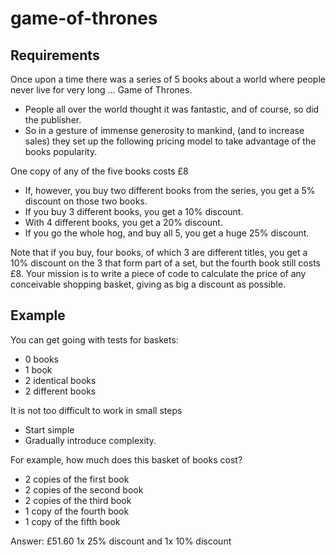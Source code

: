 # game-of-thrones

## Requirements

Once upon a time there was a series of 5 books about a world where people never live for very long ... Game of Thrones.
* People all over the world thought it was fantastic, and of course, so did the publisher.
* So in a gesture of immense generosity to mankind, (and to increase sales) they set up the following pricing model to take advantage of the books popularity.

One copy of any of the five books costs £8
* If, however, you buy two different books from the series, you get a 5% discount on those two books.
* If you buy 3 different books, you get a 10% discount.
* With 4 different books, you get a 20% discount.
* If you go the whole hog, and buy all 5, you get a huge 25% discount.

Note that if you buy, four books, of which 3 are different titles, you get a 10% discount on the 3 that form part of a set, but the fourth book still costs £8.
Your mission is to write a piece of code to calculate the price of any conceivable shopping basket, giving as big a discount as possible.

## Example

You can get going with tests for baskets:
* 0 books
* 1 book
* 2 identical books
* 2 different books

It is not too difficult to work in small steps
* Start simple
* Gradually introduce complexity.

For example, how much does this basket of books cost?
* 2 copies of the first book
* 2 copies of the second book
* 2 copies of the third book
* 1 copy of the fourth book
* 1 copy of the fifth book

Answer: £51.60
1x 25% discount and 1x 10% discount